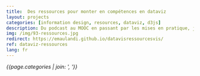 ```yaml
---
title:  Des ressources pour monter en compétences en dataviz  
layout: projects
categories: [information design, resources, dataviz, d3js]
description: Du podcast au MOOC en passant par les mises en pratique, je vous partage des ressources qui m'ont été super utiles
img: /img/93-ressources.jpg
redirect: https://emaulandi.github.io/datavisressourcesvis/
ref: dataviz-ressources
lang: fr
---
```

*{{page.categories | join: ', '}}*
